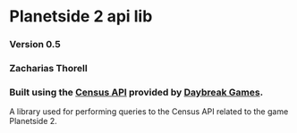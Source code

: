 # Planetside 2 api lib
### Version 0.5
### Zacharias Thorell
### Built using the [Census API](http://census.daybreakgames.com/) provided by [Daybreak Games](https://www.daybreakgames.com/home).

A library used for performing queries to the Census API related to the game Planetside 2.
